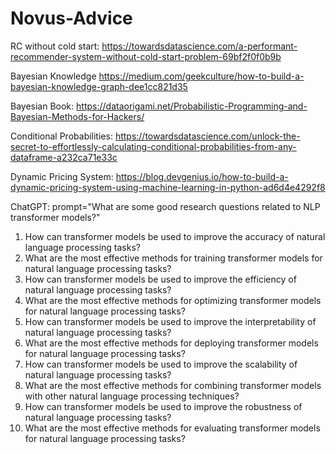 # Novus-Advice

RC without cold start:
https://towardsdatascience.com/a-performant-recommender-system-without-cold-start-problem-69bf2f0f0b9b

Bayesian Knowledge
https://medium.com/geekculture/how-to-build-a-bayesian-knowledge-graph-dee1cc821d35

Bayesian Book:
https://dataorigami.net/Probabilistic-Programming-and-Bayesian-Methods-for-Hackers/

Conditional Probabilities:
https://towardsdatascience.com/unlock-the-secret-to-effortlessly-calculating-conditional-probabilities-from-any-dataframe-a232ca71e33c

Dynamic Pricing System:
https://blog.devgenius.io/how-to-build-a-dynamic-pricing-system-using-machine-learning-in-python-ad6d4e4292f8




ChatGPT: prompt="What are some good research questions related to NLP transformer models?"
1. How can transformer models be used to improve the accuracy of natural language processing tasks?
2. What are the most effective methods for training transformer models for natural language processing tasks?
3. How can transformer models be used to improve the efficiency of natural language processing tasks?
4. What are the most effective methods for optimizing transformer models for natural language processing tasks?
5. How can transformer models be used to improve the interpretability of natural language processing tasks?
6. What are the most effective methods for deploying transformer models for natural language processing tasks?
7. How can transformer models be used to improve the scalability of natural language processing tasks?
8. What are the most effective methods for combining transformer models with other natural language processing techniques?
9. How can transformer models be used to improve the robustness of natural language processing tasks?
10. What are the most effective methods for evaluating transformer models for natural language processing tasks?
